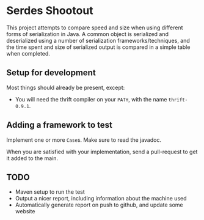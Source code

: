 Serdes Shootout
===============

This project attempts to compare speed and size when using different forms of
serialization in Java. A common object is serialized and deserialized using
a number of serialization frameworks/techniques, and the time spent and size
of serialized output is compared in a simple table when completed.


Setup for development
---------------------

Most things should already be present, except:

* You will need the thrift compiler on your `PATH`, with the name `thrift-0.9.1`.


Adding a framework to test
--------------------------

Implement one or more `Case`s. Make sure to read the javadoc.

When you are satisfied with your implementation, send a pull-request to get
it added to the main.


TODO
----

* Maven setup to run the test
* Output a nicer report, including information about the machine used
* Automatically generate report on push to github, and update some website
